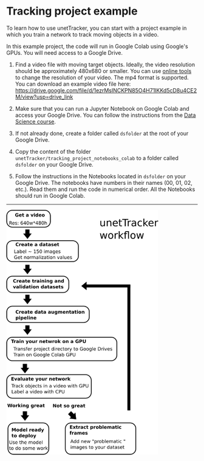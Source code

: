 # Tracking project example

To learn how to use unetTracker, you can start with a project example in which you train a network to track moving objects in a video.

In this example project, the code will run in Google Colab using Google's GPUs. You will need access to a Google Drive.

1. Find a video file with moving target objects. Ideally, the video resolution should be approximately 480x680 or smaller. You can use [online tools](https://online-video-cutter.com/resize-video) to change the resolution of your video. The mp4 format is supported. You can download an example video file here: https://drive.google.com/file/d/1ezrMsINCKPN85O4H71IKKd5cD8u4CE2M/view?usp=drive_link

2. Make sure that you can run a Jupyter Notebook on Google Colab and access your Google Drive. You can follow the instructions from the [Data Science course](https://github.com/kevin-allen/dataScienceNeuro/blob/main/colab.md).

3. If not already done, create a folder called `dsfolder` at the root of your Google Drive.
   
4. Copy the content of the folder `unetTracker/tracking_project_notebooks_colab` to a folder called `dsfolder` on your Google Drive.
  
5. Follow the instructions in the Notebooks located in `dsfolder` on your Google Drive. The notebooks have numbers in their names (00, 01, 02, etc.). Read them and run the code in numerical order. All the Notebooks should run in Google Colab.

***

<img src="images/workflow.png" width="400"/>
